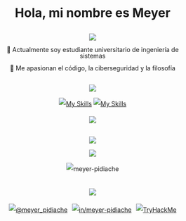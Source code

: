 <h1 align="center">Hola, mi nombre es Meyer</h1>

<!-- Information -->
<div align="center" style="margin: 30px; line-height: 1;">
  <p>
    <!-- [Typing SVG](https://readme-typing-svg.herokuapp.com/demo/)-->
    <img 
      src="https://readme-typing-svg.demolab.com?font=Bree+Serif&duration=4500&pause=600&color=FF2525&center=true&vCenter=true&width=460&height=18&lines=Soy+un+desarrollador+muy+curioso%2C+apasionado%2C+y...;%C2%A1Orgullosamente+Colombiano!"
    />
  </p>
  <p>🌱 Actualmente soy estudiante universitario de ingeniería de sistemas</p>
  <p>🤟 Me apasionan el código, la ciberseguridad y la filosofía</p>
</div>

<!-- Tech Stack -->
<div align="center" style="margin: 30px; line-height: 2;">
  <p>
    <!-- [Typing SVG](https://readme-typing-svg.herokuapp.com/demo/)-->
    <img 
      src="https://readme-typing-svg.demolab.com?font=Bree+Serif&duration=4500&pause=600&color=FF2525&center=true&vCenter=true&repeat=false&width=460&height=18&lines=Tecnolog%C3%ADas+que+m%C3%A1s+conozco"
    />
  </p>
  <p>
    <!-- https://skillicons.dev/ -->
    
   [![My Skills](https://skillicons.dev/icons?i=bash,bootstrap,css,django,git,github,html,linux,postgresql,python#gh-dark-mode-only)](https://github.com/meyer-pidiache#gh-dark-mode-only)
   [![My Skills](https://skillicons.dev/icons?i=bash,bootstrap,css,django,git,github,html,linux,postgresql,python&theme=light#gh-light-mode-only)](https://github.com/meyer-pidiache#gh-light-mode-only)
  
  </p>  
  <!--Top Languages-->
  <!-- https://github.com/meyer-pidiache/github-readme-stats -->
  <picture>
    <source 
      srcset="https://github-readme-stats-meyer-pidiache.vercel.app/api/top-langs/?username=meyer-pidiache&layout=compact&theme=vue-dark&hide_border=true&include_all_commits=true&count_private=true&langs_count=12&locale=es"
      media="(prefers-color-scheme: dark)"
    />
    <source
      srcset="https://github-readme-stats-meyer-pidiache.vercel.app/api/top-langs/?username=meyer-pidiache&layout=compact&theme=vue&include_all_commits=true&count_private=true&langs_count=12&locale=es"
      media="(prefers-color-scheme: light), (prefers-color-scheme: no-preference)"
    />
    <img 
      src="https://github-readme-stats-meyer-pidiache.vercel.app/api/top-langs/?username=meyer-pidiache&layout=compact&include_all_commits=true&count_private=true&langs_count=12&locale=es"
    />
 </picture>
</div>

<!-- Stats -->
<div align="center" style="margin: 30px; line-height: 2;">
  <p>
    <!-- [Typing SVG](https://readme-typing-svg.herokuapp.com/demo/)-->
    <img 
      src="https://readme-typing-svg.demolab.com?font=Bree+Serif&duration=4500&pause=600&color=FF2525&center=true&vCenter=true&repeat=false&width=460&height=18&lines=Estad%C3%ADsticas"
    />
  </p>
  <p>
    <!-- https://github.com/meyer-pidiache/github-readme-stats -->
    <picture>
      <source   
        srcset="https://github-readme-stats-meyer-pidiache.vercel.app/api?username=meyer-pidiache&show_icons=true&theme=vue-dark&hide_border=true&include_all_commits=true&count_private=true&locale=es&hide_title=true"
        media="(prefers-color-scheme: dark)"
      />
      <source
        srcset="https://github-readme-stats-meyer-pidiache.vercel.app/api?username=meyer-pidiache&show_icons=true&theme=vue&include_all_commits=true&count_private=true&locale=es&hide_title=true"
        media="(prefers-color-scheme: light), (prefers-color-scheme: no-preference)"
      />
      <img 
        src="https://github-readme-stats-meyer-pidiache.vercel.app/api?username=meyer-pidiache&show_icons=true&include_all_commits=true&count_private=true&locale=es&hide_title=true"
      />
    </picture>
  </p>
  <!--User views-->
  <p>
    <!-- https://github.com/antonkomarev/github-profile-views-counter -->
    <img src="https://komarev.com/ghpvc/?username=meyer-pidiache&label=Visualizaciones+del+perfil&color=brightgreen&style=for-the-badge" alt="meyer-pidiache" />
  </p>
</div>

<!-- Connect with me -->
<div align="center" style="margin: 30px; line-height: 2;">
  <p>
    <!-- [Typing SVG](https://readme-typing-svg.herokuapp.com/demo/)-->
    <img 
      src="https://readme-typing-svg.demolab.com?font=Bree+Serif&duration=4500&pause=600&color=FF2525&center=true&vCenter=true&repeat=false&width=460&height=18&lines=Lugares+en+los+que+puedes+encontrarme">
  </p>
  <p style="display: flex; justify-content: center; align-items: center;">
    <a href="https://twitter.com/meyer_pidiache" target="_blank">
      <img 
        src="https://skillicons.dev/icons?i=twitter" 
        alt="@meyer_pidiache"
        style="padding: 5px"
      />
    </a>
    <a href="https://linkedin.com/in/meyer-pidiache" target="_blank">
      <img 
        src="https://skillicons.dev/icons?i=linkedin" 
        alt="in/meyer-pidiache"
        style="padding: 5px"
      />
    </a>
    <!-- TryHackMe Badge -->
    <a href="https://tryhackme.com/p/turtle.99" target="_blank" rel="noopener noreferrer">
      <!--Self-domain anti GitHub cache-->  
      <img 
        src="https://meyer-s-store.vercel.app/?u=tryhackme-badges.s3.amazonaws.com/turtle.99.png&newUpdate"
        alt="TryHackMe"
        style="padding: 5px"
      >
    </a>
  </p>
</div>
